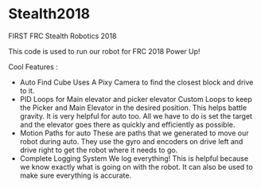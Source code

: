 # Stealth2018
FIRST FRC Stealth Robotics 2018

This code is used to run our robot for FRC 2018 Power Up!

Cool Features :
- Auto Find Cube
	Uses A Pixy Camera to find the closest block and drive to it.
- PID Loops for Main elevator and picker elevator
	Custom Loops to keep the Picker and Main Elevator in the desired position. This helps battle gravity. It is very helpful for auto too. All we have to do is set the target and the elevator goes there as quickly and efficiently as possible.
- Motion Paths for auto
	These are paths that we generated to move our robot during auto. They use the gyro and encoders on drive left and drive right to get the robot where it needs to go.
- Complete Logging System
	We log everything! This is helpful because we know exactly what is going on with the robot. It can also be used to make sure everything is accurate.